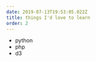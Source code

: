 ```yaml
---
date: 2019-07-13T19:53:05.022Z
title: things I'd love to learn
order: 2
---
```

- python
- php
- d3
